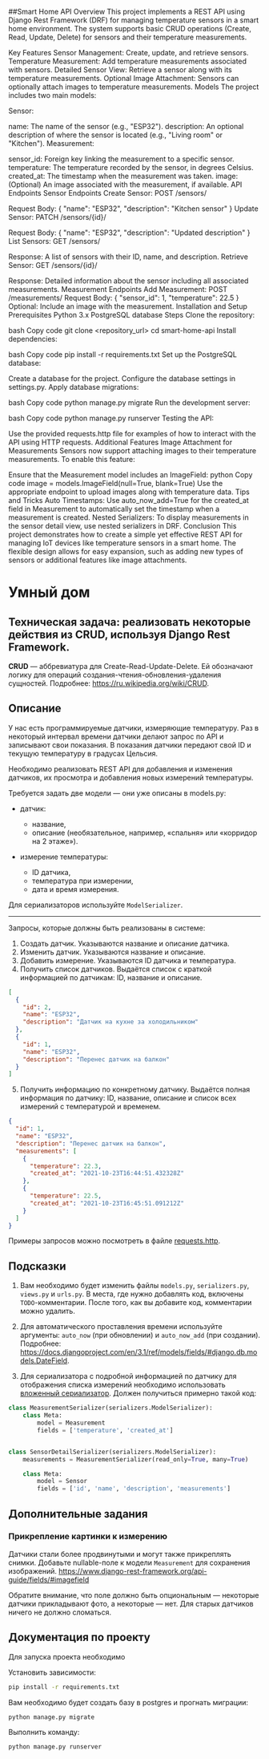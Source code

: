 ##Smart Home API 
Overview
This project implements a REST API using Django Rest Framework (DRF) for managing temperature sensors in a smart home environment. The system supports basic CRUD operations (Create, Read, Update, Delete) for sensors and their temperature measurements.

Key Features
Sensor Management: Create, update, and retrieve sensors.
Temperature Measurement: Add temperature measurements associated with sensors.
Detailed Sensor View: Retrieve a sensor along with its temperature measurements.
Optional Image Attachment: Sensors can optionally attach images to temperature measurements.
Models
The project includes two main models:

Sensor:

name: The name of the sensor (e.g., "ESP32").
description: An optional description of where the sensor is located (e.g., "Living room" or "Kitchen").
Measurement:

sensor_id: Foreign key linking the measurement to a specific sensor.
temperature: The temperature recorded by the sensor, in degrees Celsius.
created_at: The timestamp when the measurement was taken.
image: (Optional) An image associated with the measurement, if available.
API Endpoints
Sensor Endpoints
Create Sensor: POST /sensors/

Request Body: { "name": "ESP32", "description": "Kitchen sensor" }
Update Sensor: PATCH /sensors/{id}/

Request Body: { "name": "ESP32", "description": "Updated description" }
List Sensors: GET /sensors/

Response: A list of sensors with their ID, name, and description.
Retrieve Sensor: GET /sensors/{id}/

Response: Detailed information about the sensor including all associated measurements.
Measurement Endpoints
Add Measurement: POST /measurements/
Request Body: { "sensor_id": 1, "temperature": 22.5 }
Optional: Include an image with the measurement.
Installation and Setup
Prerequisites
Python 3.x
PostgreSQL database
Steps
Clone the repository:

bash
Copy code
git clone <repository_url>
cd smart-home-api
Install dependencies:

bash
Copy code
pip install -r requirements.txt
Set up the PostgreSQL database:

Create a database for the project.
Configure the database settings in settings.py.
Apply database migrations:

bash
Copy code
python manage.py migrate
Run the development server:

bash
Copy code
python manage.py runserver
Testing the API:

Use the provided requests.http file for examples of how to interact with the API using HTTP requests.
Additional Features
Image Attachment for Measurements
Sensors now support attaching images to their temperature measurements. To enable this feature:

Ensure that the Measurement model includes an ImageField:
python
Copy code
image = models.ImageField(null=True, blank=True)
Use the appropriate endpoint to upload images along with temperature data.
Tips and Tricks
Auto Timestamps: Use auto_now_add=True for the created_at field in Measurement to automatically set the timestamp when a measurement is created.
Nested Serializers: To display measurements in the sensor detail view, use nested serializers in DRF.
Conclusion
This project demonstrates how to create a simple yet effective REST API for managing IoT devices like temperature sensors in a smart home. The flexible design allows for easy expansion, such as adding new types of sensors or additional features like image attachments.



# Умный дом

## Техническая задача: реализовать некоторые действия из CRUD, используя Django Rest Framework.

**CRUD** — аббревиатура для Create-Read-Update-Delete. Ей обозначают логику для операций создания-чтения-обновления-удаления сущностей. Подробнее: https://ru.wikipedia.org/wiki/CRUD.

## Описание

У нас есть программируемые датчики, измеряющие температуру. Раз в некоторый интервал времени датчики делают запрос по API и записывают свои показания. В показания датчики передают свой ID и текущую температуру в градусах Цельсия.

Необходимо реализовать REST API для добавления и изменения датчиков, их просмотра и добавления новых измерений температуры.

Требуется задать две модели — они уже описаны в models.py:

- датчик:

  - название,
  - описание (необязательное, например, «спальня» или «корридор на 2 этаже»).

- измерение температуры:

  - ID датчика,
  - температура при измерении,
  - дата и время измерения.

Для сериализаторов используйте `ModelSerializer`.

---

Запросы, которые должны быть реализованы в системе:

1. Создать датчик. Указываются название и описание датчика.
2. Изменить датчик. Указываются название и описание.
3. Добавить измерение. Указываются ID датчика и температура.
4. Получить список датчиков. Выдаётся список с краткой информацией по датчикам: ID, название и описание.

```json
[
  {
    "id": 2,
    "name": "ESP32",
    "description": "Датчик на кухне за холодильником"
  },
  {
    "id": 1,
    "name": "ESP32",
    "description": "Перенес датчик на балкон"
  }
]
```

5. Получить информацию по конкретному датчику. Выдаётся полная информация по датчику: ID, название, описание и список всех измерений с температурой и временем.

```json
{
  "id": 1,
  "name": "ESP32",
  "description": "Перенес датчик на балкон",
  "measurements": [
    {
      "temperature": 22.3,
      "created_at": "2021-10-23T16:44:51.432328Z"
    },
    {
      "temperature": 22.5,
      "created_at": "2021-10-23T16:45:51.091212Z"
    }
  ]
}
```

Примеры запросов можно посмотреть в файле [requests.http](./requests.http).

## Подсказки

1. Вам необходимо будет изменить файлы `models.py`, `serializers.py`, `views.py` и `urls.py`. В места, где нужно добавлять код, включены `TODO`-комментарии. После того, как вы добавите код, комментарии можно удалить.

2. Для автоматического проставления времени используйте аргументы: `auto_now` (при обновлении) и `auto_now_add` (при создании). Подробнее: https://docs.djangoproject.com/en/3.1/ref/models/fields/#django.db.models.DateField.

3. Для сериализатора с подробной информацией по датчику для отображения списка измерений необходимо использовать [вложенный сериализатор](https://www.django-rest-framework.org/api-guide/serializers/#dealing-with-nested-objects). Должен получиться примерно такой код:

```python
class MeasurementSerializer(serializers.ModelSerializer):
    class Meta:
        model = Measurement
        fields = ['temperature', 'created_at']


class SensorDetailSerializer(serializers.ModelSerializer):
    measurements = MeasurementSerializer(read_only=True, many=True)

    class Meta:
        model = Sensor
        fields = ['id', 'name', 'description', 'measurements']
```

## Дополнительные задания

### Прикрепление картинки к измерению

Датчики стали более продвинутыми и могут также прикреплять снимки. Добавьте nullable-поле к модели `Measurement` для сохранения изображений. https://www.django-rest-framework.org/api-guide/fields/#imagefield

Обратите внимание, что поле должно быть опциональным — некоторые датчики прикладывают фото, а некоторые — нет. Для старых датчиков ничего не должно сломаться.

## Документация по проекту

Для запуска проекта необходимо

Установить зависимости:

```bash
pip install -r requirements.txt
```

Вам необходимо будет создать базу в postgres и прогнать миграции:

```base
python manage.py migrate
```

Выполнить команду:

```bash
python manage.py runserver
```
